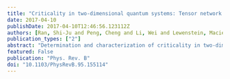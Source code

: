 ```yaml
---
title: "Criticality in two-dimensional quantum systems: Tensor network approach"
date: 2017-04-10
publishDate: 2017-04-10T12:46:56.123112Z
authors: [Ran, Shi-Ju and Peng, Cheng and Li, Wei and Lewenstein, Maciej and Su, Gang]
publication_types: ["2"]
abstract: "Determination and characterization of criticality in two-dimensional (2D) quantum many-body systems is one of the most important challenges and problems in modern physics. Based on the scaling theory in one-dimensional (1D) systems and tensor networks, we propose an efficient scheme to access the criticality of 2D quantum states. We demonstrate that the boundary state of a critical infinite projected entangled pair state can be described by 1D conformal field theory, which provides a solid indicator that allows one to identify and characterize the criticality of 2D states. Our scheme is verified on the resonating valence bond (RVB) states on kagome and square lattices, where the boundary state of the honeycomb RVB is found to be described by a c = 1 conformal field theory. We apply our scheme also to the ground state of the spin-1/2 XXZ model on honeycomb lattice, illustrating the difficulties of standard variational tensor network approaches to study the critical ground states. Our scheme is of high versatility and flexibility, and can be further applied to investigate the quantum criticality in many other phenomena, such as finite-temperature and topological phase transitions."
featured: False
publication: "Phys. Rev. B"
doi: "10.1103/PhysRevB.95.155114"
---
```


